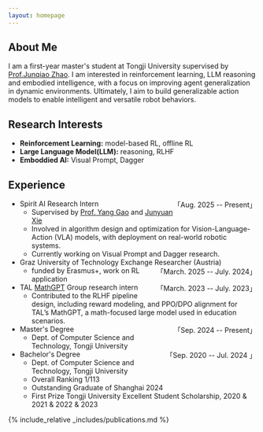 ```yaml
---
layout: homepage
---
```


## About Me

I am a first-year master's student at Tongji University supervised by [Prof.Junqiao Zhao](http://cs1.tongji.edu.cn/~junqiao/). I am interested in reinforcement learning, LLM reasoning and embodied intelligence, with a focus on improving agent generalization in dynamic environments. Ultimately, I aim to build generalizable action models to enable intelligent and versatile robot behaviors.

## Research Interests

- **Reinforcement Learning:** model-based RL, offline RL
- **Large Language Model(LLM):** reasoning, RLHF
- **Emboddied AI:** Visual Prompt, Dagger

## Experience

- Spirit AI Research Intern <span style="float: right;">「Aug. 2025 -- Present」</span>
    - Supervised by [Prof. Yang Gao](https://people.iiis.tsinghua.edu.cn/~gaoyang/yang-gao.weebly.com/index.html) and [Junyuan Xie](https://scholar.google.com/citations?user=qJsC_XsAAAAJ&hl=zh-CN)
    - Involved in algorithm design and optimization for Vision-Language-Action (VLA) models, with deployment on real-world robotic systems.
    - Currently working on Visual Prompt and Dagger research.
- Graz University of Technology Exchange Researcher (Austria) <span style="float: right;">「March. 2025 -- July. 2024」</span>
    - funded by Erasmus+, work on RL application
- TAL [MathGPT](https://www.mathgpt.com/) Group research intern <span style="float: right;">「March. 2023 -- July. 2023」</span>
    - Contributed to the RLHF pipeline design, including reward modeling, and PPO/DPO alignment for TAL’s MathGPT, a math-focused large model used in education scenarios.
- Master's Degree <span style="float: right;">「Sep. 2024 -- Present」</span>
    - Dept. of Computer Science and Technology, Tongji University 
- Bachelor's Degree <span style="float: right;">「Sep. 2020 -- Jul. 2024 」</span>
    - Dept. of Computer Science and Technology, Tongji University
    - Overall Ranking 1/113
    - Outstanding Graduate of Shanghai 2024
    - First Prize Tongji University Excellent Student Scholarship, 2020 & 2021 & 2022 & 2023

{% include_relative _includes/publications.md %}

<!-- {% include_relative _includes/services.md %} -->
